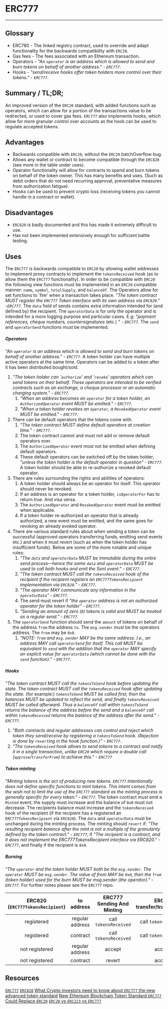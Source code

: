 # ERC777
---

## Glossary
*  ERC780 - The linked registry contract, used to override and adapt functionality for the backwards compatibility with `ERC20`.  
*  Gas fees - The fees associated with an Ethereum transaction. 
*  Operators - _"An `operator` is an address which is allowed to send and burn tokens on behalf of another address." - `ERC777`_.
* Hooks - _"send/receive hooks offer token holders more control over their tokens." - `ERC777`_.


## Summary / TL;DR;
An improved version of the `ERC20` standard, with added functions such as operators, which can allow for a portion of the transactions value to be redirected, or used to cover gas fees. `ERC777` also implements hooks, which allow for more granular control over accounts as the hook can be used to regulate accepted tokens. 

## Advantages 
* Backwards compatible with `ERC20`, without the `ERC20` batchOverflow bug.
* Allows any wallet or contract to become compatible through the `ERC820` (see more in the table under uses).
* Operator functionality will allow for contracts to spend and burn tokens on behalf of the token owner. This has many benefits and uses. (Such as debit orders that do not need recurring approval, preventative measures from authorization fatigue).
* Hooks can be used to prevent crypto loss (receiving tokens you cannot handle in a contract or wallet).

## Disadvantages
* `ERC820` is badly documented and this has made it extremely difficult to use.
* Has not been implemented extensively enough for sufficient battle testing. 

## Uses 
The `ERC777` is backwards compatible to `ERC20` by allowing wallet addresses to implement proxy contracts to implement the `tokensReceived` hook (as to allow them the `ERC777` functionality). 
In order to be compatible with `ERC20` the following view functions must be implemented in an `ERC20` compatible manner: `name`, `symbol`, `totalSupply`, and `balanceOf`.
The Operators allow for set functions to 'fire' when a transaction takes place. 
_"The token contract MUST register the `ERC777` Token interface with its own address via `ERC820`." -`ERC777`_.
The `data` field of sends contains extra information intended for (and defined by) the recipient. The `operatorData` is for only the operator and is intended for a more logging purpose and particular cases. E.g: _"payment references, cheque numbers, countersignatures_ (etc.) _" - `ERC777`_.
The `send` and `operatorSend` functions must be implemented. 

##### Operators 
_"An `operator` is an address which is allowed to send and burn tokens on behalf of another address." - `ERC777`_.
A token holder can have multiple active operators at the same time. Operators can be added to a token after it has been distributed bought/sold. 
1. _"The token holder can '`authorize`' and '`revoke`' operators which can send tokens on their behalf. These operators are intended to be verified contracts such as an exchange, a cheque processor or an automatic charging system." - `ERC777`_.
    1. _"When an address becomes an `operator` for a token holder, an `AuthorizedOperator` event MUST be emitted." - `ERC777`_.
    2. _"When a token holder revokes an `operator`, a `RevokedOperator` event MUST be emitted." - `ERC777`_.
2. There can be default operators that the tokens come with. 
    1. _"The token contract MUST define default operators at creation time." - `ERC777`_.
    2. The token contract cannot and must not add or remove default operators ever. 
    3. The `AuthorizedOperator` event most not be emitted when defining default operators. 
    4. These default operators can be switched off by the token holder, _"unless the token holder is the default operator in question" - `ERC777`_. A token holder should be able to re-authorize a revoked default operator. 
3. There are rules surrounding the rights and abilities of operators: 
    1. A token holder should always be an operator for itself. This operator should never be revoked. 
    2. If an address is an operator for a token holder, `isOperatorFor` has to return true. And visa versa. 
    3.  The `AuthorizedOperator` and `RevokedOperator` event must be emitted when applicable. 
    4. If a token holder re-authorized an operator that is already authorized, a new event must be emitted, and the same goes for revoking an already evoked operator. 
4. There are various standard rules about when sending a token can be successful (approved operators transferring funds, emitting send events etc.) and when it must revert (such as when the token holder has insufficient funds). Below are some of the more notable and unique rules:
    1. _"The `data` and `operatorData` MUST be immutable during the entire send process—hence the same `data` and `operatorData` MUST be used to call both hooks and emit the Sent event." - `ERC777`_.
    2. _"The token contract MUST call the `tokensReceived` hook of the recipient if the recipient registers an `ERC777TokensRecipient` implementation via `ERC820`." - `ERC777`_.
    3. _"The operator MAY communicate any information in the `operatorData`" - `ERC777`_.
    4. The send must revert if _"the `operator` address is not an authorized operator for the token holder" - `ERC777`_.
    5. _"Sending an amount of zero (`0`) tokens is valid and MUST be treated as a regular send." - `ERC777`_.
5. The `operatorSend` function should send the `amount` of tokens on behalf of the address `from` the address `to`. The `msg.sender` must be the operators address. The `from` may be `0x0`.  
    1. _"NOTE: `from` and `msg.sender` MAY be the same address. I.e., an address MAY call `operatorSend` for itself. This call MUST be equivalent to `send` with the addition that the `operator` MAY specify an explicit value for `operatorData` (which cannot be done with the `send` function)." - `ERC777`_.

##### Hooks
_"The token contract MUST call the `tokensToSend` hook before updating the state. The token contract MUST call the `tokensReceived` hook after updating the state._ (for example:) _`tokensToSend` MUST be called first, then the balances MUST be updated to reflect the send, and finally `tokensReceived` MUST be called afterward. Thus a `balanceOf` call within `tokensToSend` returns the balance of the address before the send and a `balanceOf` call within `tokensReceived` returns the balance of the address after the send." - `ERC777`_.
1. _"Both contracts and regular addresses can control and reject which token they send/receive by registering a `tokensToSend` hook. (Rejection is done by `revert`ing in the hook function.)" - `ERC777`_.
2. _"The `tokensReceived` hook allows to send tokens to a contract and notify it in a single transaction, unlike `ERC20` which require a double call (`approve`/`transferFrom`) to achieve this." - `ERC777`_

##### Token minting
_"Minting tokens is the act of producing new tokens. `ERC777` intentionally does not define specific functions to mint tokens. This intent comes from the wish not to limit the use of the `ERC777` standard as the minting process is generally specific for every token." - `ERC777`_.
The token contract must emit a `Minted` event, the supply must increase and the balance of `0x0` must not decrease. The recipients balance must increase and the `tokensReceived` hook of the recipient (if the recipient has a registered an `ERC777TokensRecipient` via `ERC820`). The `data` and `operatorData` must be unchanged during the minting process.
The minting should `revert` if: _"The resulting recipient balance after the mint is not a multiple of the granularity defined by the token contract." - `ERC777`_, if _"The recipient is a contract, and it does not implement the ERC777TokensRecipient interface via ERC820." - `ERC777`_, and finally if the recipient is `0x0`.

##### Burning 
_"The `operator` and the token holder MUST both be the `msg.sender`. The `operator` MUST be `msg.sender`. The value of from MAY be `0x0`, then the `from` (token holder) used for the burn MUST be msg.sender (the operator)." - `ERC777`_. For further notes please see the `ERC777` repo. 

| ERC820 (`ERC777TokensRecipient`) | to address | ERC777 Sending And Minting | ERC20 transfer/transferFrom |
|:------:|:----------:|:--------------------------:|:---------------------------:|
| registered | regular address | call `tokensReceived` | call `tokensReceived` |
| registered | contract | call `tokensReceived` | call `tokensReceived` |
| not registered | regular address | accept | accept |
| not registered | contract | revert | accept |

## Resources
[`ERC777`](https://eips.ethereum.org/EIPS/eip-777)
[`ERC820`](https://eips.ethereum.org/EIPS/eip-820)
[What Crypto investors need to know about `ERC777` the new advanced token standard](https://cryptoslate.com/what-cryptocurrency-investors-need-to-know-about-erc777-the-new-advanced-token-standard/)
[New Ethereum Blockchain Token Standard `ERC777` Could Replace `ERC20`](https://www.ethnews.com/new-ethereum-blockchain-token-standard-erc777-could-replace-erc20)
[`ERC20` vs `ERC223` vs `ERC777`](https://101blockchains.com/erc20-vs-erc223-vs-erc777/)
